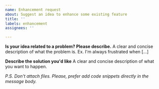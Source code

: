 ```yaml
---
name: Enhancement request
about: Suggest an idea to enhance some existing feature
title: ''
labels: enhancement
assignees: ''

---
```


**Is your idea related to a problem? Please describe.**
A clear and concise description of what the problem is. Ex. I'm always frustrated when [...]

**Describe the solution you'd like**
A clear and concise description of what you want to happen.

*P.S. Don't attach files. Please, prefer add code snippets directly in the message body.*

